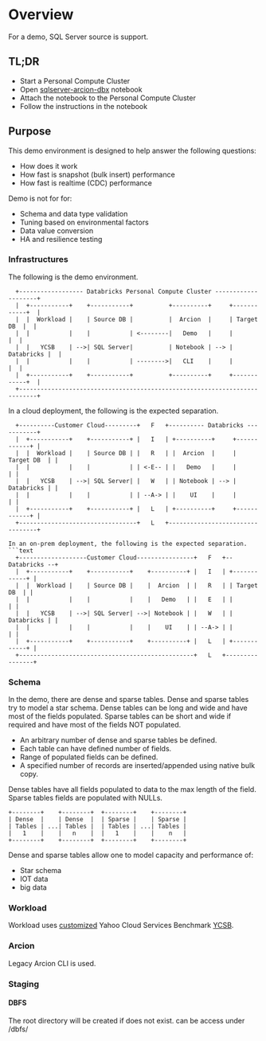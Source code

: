 # Overview

For a demo, SQL Server source is support.

## TL;DR
- Start a Personal Compute Cluster
- Open [sqlserver-arcion-dbx](sqlserver-arcion-dbx.ipynb) notebook
- Attach the notebook to the Personal Compute Cluster
- Follow the instructions in the notebook

## Purpose

This demo environment is designed to help answer the following questions:
- How does it work
- How fast is snapshot (bulk insert) performance
- How fast is realtime (CDC) performance

Demo is not for for:
- Schema and data type validation
- Tuning based on environmental factors
- Data value conversion
- HA and resilience testing 


### Infrastructures

The following is the demo environment.
```text
  +------------------ Databricks Personal Compute Cluster --------------------+  
  |  +-----------+    +-----------+          +----------+     +------------+  |
  |  |  Workload |    | Source DB |          |  Arcion  |     | Target DB  |  | 
  |  |           |    |           | <--------|   Demo   |     |            |  |
  |  |   YCSB    | -->| SQL Server|          | Notebook | --> | Databricks |  |
  |  |           |    |           | -------->|   CLI    |     |            |  |
  |  +-----------+    +-----------+          +----------+     +------------+  |
  +---------------------------------------------------------------------------+
```

In a cloud deployment, the following is the expected separation.
```text
  +----------Customer Cloud---------+   F   +---------- Databricks -----------+  
  |  +-----------+    +-----------+ |   I   | +----------+     +------------+ |
  |  |  Workload |    | Source DB | |   R   | |  Arcion  |     | Target DB  | | 
  |  |           |    |           | | <-E-- | |   Demo   |     |            | |
  |  |   YCSB    | -->| SQL Server| |   W   | | Notebook | --> | Databricks | |
  |  |           |    |           | | --A-> | |    UI    |     |            | |
  |  +-----------+    +-----------+ |   L   | +----------+     +------------+ |  
  +---------------------------------+   L   +---------------------------------+

In an on-prem deployment, the following is the expected separation.
```text
  +-------------------Customer Cloud----------------+   F   +-- Databricks --+  
  |  +-----------+    +-----------+    +----------+ |   I   | +------------+ |
  |  |  Workload |    | Source DB |    |  Arcion  | |   R   | | Target DB  | | 
  |  |           |    |           |    |   Demo   | |   E   | |            | |
  |  |   YCSB    | -->| SQL Server| -->| Notebook | |   W   | | Databricks | |
  |  |           |    |           |    |    UI    | | --A-> | |            | |
  |  +-----------+    +-----------+    +----------+ |   L   | +------------+ |  
  +-------------------------------------------------+   L   +----------------+

```

### Schema 

In the demo, there are dense and sparse tables.
Dense and sparse tables try to model a star schema.
Dense tables can be long and wide and have most of the fields populated.
Sparse tables can be short and wide if required and have most of the fields NOT populated.

- An arbitrary number of dense and sparse tables be defined.  
- Each table can have defined number of fields.  
- Range of populated fields can be defined.
- A specified number of records are inserted/appended using native bulk copy.  

Dense tables have all fields populated to data to the max length of the field.
Sparse tables fields are populated with NULLs.

```text
+--------+    +--------+  +--------+    +--------+
| Dense  |    | Dense  |  | Sparse |    | Sparse | 
| Tables | ...| Tables |  | Tables | ...| Tables |
|   1    |    |   n    |  |   1    |    |    n   |
+--------+    +--------+  +--------+    +--------+
```

Dense and sparse tables allow one to model capacity and performance of:
- Star schema
- IOT data 
- big data

### Workload

Workload uses [customized](https://github.com/arcionlabs/YCSB/tree/jdbc_url_delim) Yahoo Cloud Services Benchmark [YCSB](https://github.com/brianfrankcooper/YCSB).

### Arcion

Legacy Arcion CLI is used.

### Staging

#### DBFS

The root directory will be created if does not exist.
can be access under /dbfs/<root dir name>

